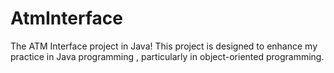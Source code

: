 # AtmInterface
The ATM Interface project in Java! This project is designed to enhance my practice in Java programming , particularly in object-oriented programming.
